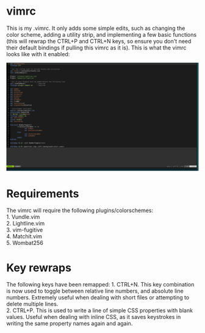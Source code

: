# vimrc
This is my .vimrc. It only adds some simple edits, such as changing the color scheme, adding a utility strip, and implementing a few basic functions (this will rewrap the CTRL+P and CTRL+N keys, so ensure you don't need their default bindings if pulling this vimrc as it is). This is what the vimrc looks like with it enabled:

![vimrc image](https://raw.githubusercontent.com/kanurajberi/vimrc/master/img/vimrc.png)

# Requirements
The vimrc will require the following plugins/colorschemes:    
	1. Vundle.vim    
	2. Lightline.vim    
	3. vim-fugitive    
	4. Matchit.vim    
	5. Wombat256    
	
# Key rewraps

The following keys have been remapped:
	1. CTRL+N. This key combination is now used to toggle between relative line numbers, and absolute line numbers. Extremely useful when dealing with short files or attempting to delete multiple lines.    
	2. CTRL+P. This is used to write a line of simple CSS properties with blank values. Useful when dealing with inline CSS, as it saves keystrokes in writing the same property names again and again.
